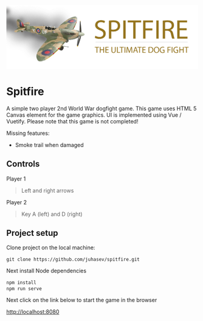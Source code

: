 ![Spitfire](./public/logo.png)

# Spitfire
A simple two player 2nd World War dogfight game. This game uses HTML 5 Canvas element for the game graphics.
UI is implemented using Vue / Vuetify. Please note that this game is not completed!

Missing features:
- Smoke trail when damaged

## Controls
Player 1
> Left and right arrows

Player 2
> Key A (left) and D (right)

## Project setup
Clone project on the local machine:

```
git clone https://github.com/juhasev/spitfire.git
```

Next install Node dependencies
```
npm install
npm run serve
```

Next click on the link below to start the game in the browser

[http://localhost:8080](http://localhost:8080/)

